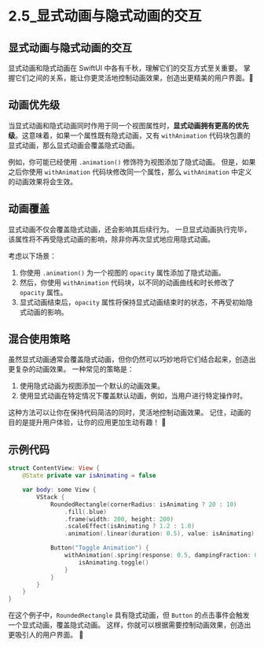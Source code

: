 ﻿# 2.5_显式动画与隐式动画的交互

## 显式动画与隐式动画的交互

显式动画和隐式动画在 SwiftUI 中各有千秋，理解它们的交互方式至关重要。 掌握它们之间的关系，能让你更灵活地控制动画效果，创造出更精美的用户界面。🎉

## 动画优先级

当显式动画和隐式动画同时作用于同一个视图属性时，**显式动画拥有更高的优先级**。这意味着，如果一个属性既有隐式动画，又有 `withAnimation` 代码块包裹的显式动画，那么显式动画会覆盖隐式动画。

例如，你可能已经使用 `.animation()` 修饰符为视图添加了隐式动画。 但是，如果之后你使用 `withAnimation` 代码块修改同一个属性，那么 `withAnimation` 中定义的动画效果将会生效。

## 动画覆盖

显式动画不仅会覆盖隐式动画，还会影响其后续行为。 一旦显式动画执行完毕，该属性将不再受隐式动画的影响，除非你再次显式地应用隐式动画。

考虑以下场景：

1.  你使用 `.animation()` 为一个视图的 `opacity` 属性添加了隐式动画。
2.  然后，你使用 `withAnimation` 代码块，以不同的动画曲线和时长修改了 `opacity` 属性。
3.  显式动画结束后，`opacity` 属性将保持显式动画结束时的状态，不再受初始隐式动画的影响。

## 混合使用策略

虽然显式动画通常会覆盖隐式动画，但你仍然可以巧妙地将它们结合起来，创造出更复杂的动画效果。 一种常见的策略是：

1.  使用隐式动画为视图添加一个默认的动画效果。
2.  使用显式动画在特定情况下覆盖默认动画，例如，当用户进行特定操作时。

这种方法可以让你在保持代码简洁的同时，灵活地控制动画效果。 记住，动画的目的是提升用户体验，让你的应用更加生动有趣！ 🤩

## 示例代码

```swift
struct ContentView: View {
    @State private var isAnimating = false

    var body: some View {
        VStack {
            RoundedRectangle(cornerRadius: isAnimating ? 20 : 10)
                .fill(.blue)
                .frame(width: 200, height: 200)
                .scaleEffect(isAnimating ? 1.2 : 1.0)
                .animation(.linear(duration: 0.5), value: isAnimating) // 隐式动画

            Button("Toggle Animation") {
                withAnimation(.spring(response: 0.5, dampingFraction: 0.5)) { // 显式动画
                    isAnimating.toggle()
                }
            }
        }
    }
}
```

在这个例子中，`RoundedRectangle` 具有隐式动画，但 `Button` 的点击事件会触发一个显式动画，覆盖隐式动画。 这样，你就可以根据需要控制动画效果，创造出更吸引人的用户界面。 🚀


